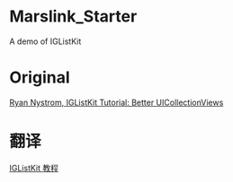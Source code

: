 # Marslink_Starter
A demo of IGListKit

# Original
[Ryan Nystrom, IGListKit Tutorial: Better UICollectionViews](https://www.raywenderlich.com/147162/iglistkit-tutorial-better-uicollectionviews)

# 翻译
[IGListKit 教程](http://www.jianshu.com/p/35981ce5541b)
